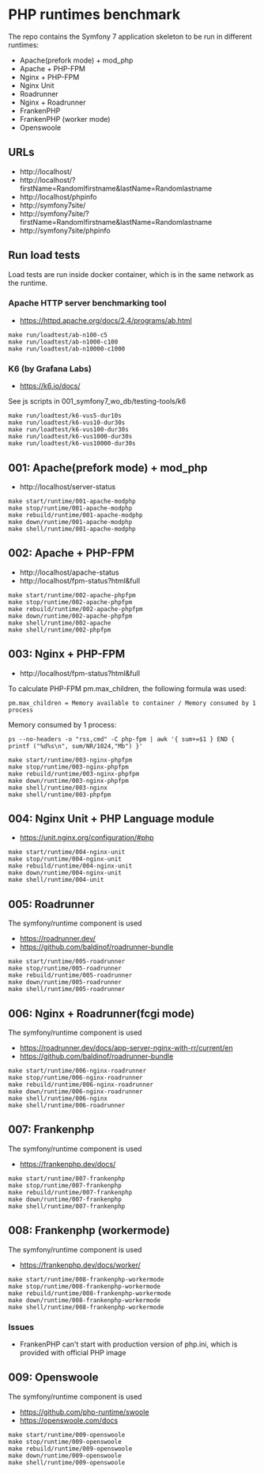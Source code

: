 # PHP runtimes benchmark

The repo contains the Symfony 7 application skeleton to be run in different runtimes:

- Apache(prefork mode) + mod_php
- Apache + PHP-FPM
- Nginx + PHP-FPM
- Nginx Unit
- Roadrunner
- Nginx + Roadrunner
- FrankenPHP
- FrankenPHP (worker mode)
- Openswoole

## URLs

- http://localhost/
- http://localhost/?firstName=Randomlfirstname&lastName=Randomlastname
- http://localhost/phpinfo
- http://symfony7site/
- http://symfony7site/?firstName=Randomlfirstname&lastName=Randomlastname
- http://symfony7site/phpinfo

## Run load tests

Load tests are run inside docker container, which is in the same network as the runtime.

### Apache HTTP server benchmarking tool

- https://httpd.apache.org/docs/2.4/programs/ab.html

```shell
make run/loadtest/ab-n100-c5
make run/loadtest/ab-n1000-c100
make run/loadtest/ab-n10000-c1000
```

### K6 (by Grafana Labs)

- https://k6.io/docs/

See js scripts in 001_symfony7_wo_db/testing-tools/k6

```shell
make run/loadtest/k6-vus5-dur10s
make run/loadtest/k6-vus10-dur30s
make run/loadtest/k6-vus100-dur30s
make run/loadtest/k6-vus1000-dur30s
make run/loadtest/k6-vus10000-dur30s
```

## 001: Apache(prefork mode) + mod_php

- http://localhost/server-status


```shell
make start/runtime/001-apache-modphp
make stop/runtime/001-apache-modphp
make rebuild/runtime/001-apache-modphp
make down/runtime/001-apache-modphp
make shell/runtime/001-apache-modphp
```

## 002: Apache + PHP-FPM

- http://localhost/apache-status
- http://localhost/fpm-status?html&full


```shell
make start/runtime/002-apache-phpfpm
make stop/runtime/002-apache-phpfpm
make rebuild/runtime/002-apache-phpfpm
make down/runtime/002-apache-phpfpm
make shell/runtime/002-apache
make shell/runtime/002-phpfpm
```

## 003: Nginx + PHP-FPM

- http://localhost/fpm-status?html&full

To calculate PHP-FPM pm.max_children, the following formula was used:
```
pm.max_children = Memory available to container / Memory consumed by 1 process
```

Memory consumed by 1 process:
```shell
ps --no-headers -o "rss,cmd" -C php-fpm | awk '{ sum+=$1 } END { printf ("%d%s\n", sum/NR/1024,"Mb") }'
```

```shell
make start/runtime/003-nginx-phpfpm
make stop/runtime/003-nginx-phpfpm
make rebuild/runtime/003-nginx-phpfpm
make down/runtime/003-nginx-phpfpm
make shell/runtime/003-nginx
make shell/runtime/003-phpfpm
```

## 004: Nginx Unit + PHP Language module

- https://unit.nginx.org/configuration/#php

```shell
make start/runtime/004-nginx-unit
make stop/runtime/004-nginx-unit
make rebuild/runtime/004-nginx-unit
make down/runtime/004-nginx-unit
make shell/runtime/004-unit
```

## 005: Roadrunner

The symfony/runtime component is used

- https://roadrunner.dev/
- https://github.com/baldinof/roadrunner-bundle

```shell
make start/runtime/005-roadrunner
make stop/runtime/005-roadrunner
make rebuild/runtime/005-roadrunner
make down/runtime/005-roadrunner
make shell/runtime/005-roadrunner
```

## 006: Nginx + Roadrunner(fcgi mode)

The symfony/runtime component is used

- https://roadrunner.dev/docs/app-server-nginx-with-rr/current/en
- https://github.com/baldinof/roadrunner-bundle

```shell
make start/runtime/006-nginx-roadrunner
make stop/runtime/006-nginx-roadrunner
make rebuild/runtime/006-nginx-roadrunner
make down/runtime/006-nginx-roadrunner
make shell/runtime/006-nginx
make shell/runtime/006-roadrunner
```

## 007: Frankenphp

The symfony/runtime component is used

- https://frankenphp.dev/docs/

```shell
make start/runtime/007-frankenphp
make stop/runtime/007-frankenphp
make rebuild/runtime/007-frankenphp
make down/runtime/007-frankenphp
make shell/runtime/007-frankenphp
```

## 008: Frankenphp (workermode)

The symfony/runtime component is used

- https://frankenphp.dev/docs/worker/

```shell
make start/runtime/008-frankenphp-workermode
make stop/runtime/008-frankenphp-workermode
make rebuild/runtime/008-frankenphp-workermode
make down/runtime/008-frankenphp-workermode
make shell/runtime/008-frankenphp-workermode
```

### Issues
- FrankenPHP can't start with production version of php.ini, which is provided with official PHP image


## 009: Openswoole

The symfony/runtime component is used

- https://github.com/php-runtime/swoole
- https://openswoole.com/docs

```shell
make start/runtime/009-openswoole
make stop/runtime/009-openswoole
make rebuild/runtime/009-openswoole
make down/runtime/009-openswoole
make shell/runtime/009-openswoole
```
